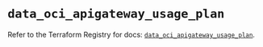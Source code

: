 # `data_oci_apigateway_usage_plan`

Refer to the Terraform Registry for docs: [`data_oci_apigateway_usage_plan`](https://registry.terraform.io/providers/oracle/oci/6.37.0/docs/data-sources/apigateway_usage_plan).
